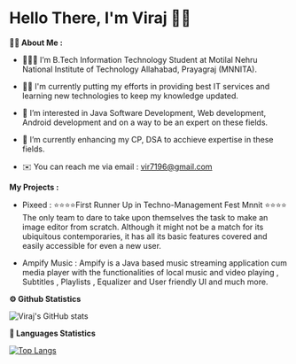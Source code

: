 # **Hello There, I'm Viraj** 👋🏻

**👧🏻 About Me :**

- 🧑🏻‍🎓 I’m B.Tech Information Technology Student at Motilal Nehru National Institute of Technology Allahabad, Prayagraj (MNNITA).

- 💪🏻 I'm currently putting my efforts in providing best IT services and learning new technologies to keep my knowledge updated.

- 👀 I’m interested in Java Software Development, Web development, Android development and on a way to be an expert on these fields.

- 🌱 I’m currently enhancing my CP, DSA to acchieve expertise in these fields.

- ✉️ You can reach me via email : vir7196@gmail.com

**My Projects :**

- Pixeed :  ⭐⭐⭐⭐First Runner Up in Techno-Management Fest Mnnit ⭐⭐⭐⭐ The only team to dare to take upon themselves the task to make an image editor from scratch. Although it might not be a match for its ubiquitous contemporaries, it has all its basic features covered and easily accessible for even a new user.

- Ampify Music : Ampify is a Java based music streaming application cum media
player with the functionalities of local music and video playing , Subtitles , Playlists , Equalizer and User friendly UI and much
more. 

**⚙️ Github Statistics**

![Viraj's GitHub stats](https://github-readme-stats.vercel.app/api?username=viraj-bot&show_icons=true&theme=algolia)
 
**📖 Languages Statistics**

[![Top Langs](https://github-readme-stats.vercel.app/api/top-langs/?username=viraj-bot&theme=algolia&layout=compact)](https://github.com/viraj-bot/github-readme-stats)


<!---
viraj-bot/viraj-bot is a ✨ special ✨ repository because its `README.md` (this file) appears on your GitHub profile.
You can click the Preview link to take a look at your changes.
--->
